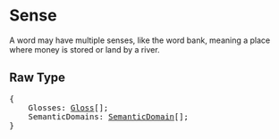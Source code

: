 # Sense

A word may have multiple senses, like the word bank,
meaning a place where money is stored or land by a river.

## Raw Type

<pre>
{
    Glosses: <a href=gloss.md>Gloss</a>[];
    SemanticDomains: <a href=semanticDomain.md>SemanticDomain</a>[];
}
</pre>
